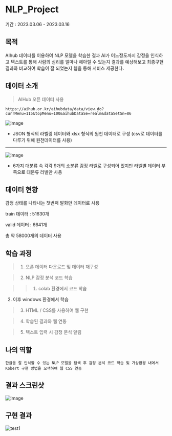 # NLP_Project

기간 : 2023.03.06 - 2023.03.16


## 목적 
AIhub 데이터를 이용하여 NLP 모델을 학습한 결과 AI가 어느정도까지 감정을 인식하고 텍스트를 통해 사람의 심리를 얼마나 헤아릴 수 있는지 결과를 예상해보고 최종구현 결과와 비교하여 학습이 잘 되었는지 웹을 통해 서비스 제공한다.

## 데이터 소개
> AIHub 오픈 데이터 사용

    https://aihub.or.kr/aihubdata/data/view.do?currMenu=115&topMenu=100&aihubDataSe=realm&dataSetSn=86


![image](https://user-images.githubusercontent.com/115756142/226775924-d184a048-cfd4-4eea-a970-35b4e2797029.png)
- JSON 형식의 라벨링 데이터와 xlsx 형식의 원천 데이터로 구성
(csv로 데이터를 다루기 위해 원천데이터를 사용)
***
![image](https://user-images.githubusercontent.com/115756142/226778848-80a4bd1a-c92b-4d62-a507-bbb2f391b989.png)
- 6가지 대분류 속 각각 9개의 소분류 감정 라벨로 구성되어 있지만 라벨별 데이터 부족으로 대분류 라벨만 사용

## 데이터 현황
감정 상태를 나타내는 첫번째 발화만 데이터로 사용

train 데이터 : 51630개

valid 데이터 : 6641개 

총 약 58000개의 데이터 사용

## 학습 과정

> 1) 오픈 데이터 다운로드 및 데이터 재구성

> 2) NLP 감정 분석 코드 학습

>> 1. colab 환경에서 코드 학습
   2. 이후 windows 환경에서 학습 

> 3) HTML / CSS를 사용하여 웹 구현

> 4) 학습된 결과와 웹 연동

> 5) 텍스트 입력 시 감정 분석 알림

## 나의 역할

    한글을 잘 인식할 수 있는 NLP 모델을 탐색 후 감정 분석 코드 학습 및 가상환경 내에서 Kobert 구현 방법을 모색하여 웹 CSS 연동


## 결과 스크린샷
![image](https://user-images.githubusercontent.com/115756142/226574133-3820cb87-55d2-493f-ba76-9fd81221b788.png)


## 구현 결과
![test1](https://user-images.githubusercontent.com/115756142/226573798-e3ec8549-2e8c-4c79-b171-a9a3ac3196d1.gif)
